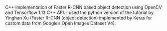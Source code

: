 C++ implementation of Faster R-CNN based object detection using OpenCV and Tensorflow 1.13 C++ API. I used the python version of the tutorial by Yinghan Xu (Faster R-CNN (object detection) implemented by Keras for custom data from Google’s Open Images Dataset V4).   
